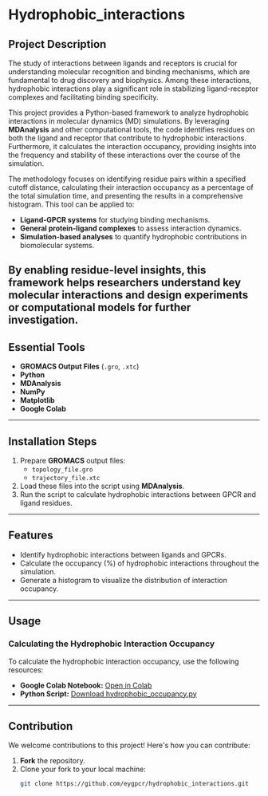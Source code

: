 # Hydrophobic_interactions

## Project Description
The study of interactions between ligands and receptors is crucial for understanding molecular recognition and binding mechanisms, which are fundamental to drug discovery and biophysics. Among these interactions, hydrophobic interactions play a significant role in stabilizing ligand-receptor complexes and facilitating binding specificity.

This project provides a Python-based framework to analyze hydrophobic interactions in molecular dynamics (MD) simulations. By leveraging **MDAnalysis** and other computational tools, the code identifies residues on both the ligand and receptor that contribute to hydrophobic interactions. Furthermore, it calculates the interaction occupancy, providing insights into the frequency and stability of these interactions over the course of the simulation.

The methodology focuses on identifying residue pairs within a specified cutoff distance, calculating their interaction occupancy as a percentage of the total simulation time, and presenting the results in a comprehensive histogram. This tool can be applied to:
- **Ligand-GPCR systems** for studying binding mechanisms.
- **General protein-ligand complexes** to assess interaction dynamics.
- **Simulation-based analyses** to quantify hydrophobic contributions in biomolecular systems.

By enabling residue-level insights, this framework helps researchers understand key molecular interactions and design experiments or computational models for further investigation.
---

## Essential Tools
- **GROMACS Output Files** (`.gro`, `.xtc`)
- **Python**
- **MDAnalysis**
- **NumPy**
- **Matplotlib**
- **Google Colab**


---

## Installation Steps
1. Prepare **GROMACS** output files:
   - `topology_file.gro`
   - `trajectory_file.xtc`
2. Load these files into the script using **MDAnalysis**.
3. Run the script to calculate hydrophobic interactions between GPCR and ligand residues.

---

## Features
- Identify hydrophobic interactions between ligands and GPCRs.
- Calculate the occupancy (%) of hydrophobic interactions throughout the simulation.
- Generate a histogram to visualize the distribution of interaction occupancy.

---

## Usage

### Calculating the Hydrophobic Interaction Occupancy
To calculate the hydrophobic interaction occupancy, use the following resources:

- **Google Colab Notebook:** [Open in Colab](https://colab.research.google.com/github/eygpcr/hydrophobic_interactions/blob/main/hydrophobic_interaction_occupancy.ipynb)
- **Python Script:** [Download hydrophobic_occupancy.py](https://github.com/eygpcr/hydrophobic_interactions/raw/main/hydrophobic_occupancy.py)

---

## Contribution
We welcome contributions to this project! Here's how you can contribute:

1. **Fork** the repository.
2. Clone your fork to your local machine:
   ```bash
   git clone https://github.com/eygpcr/hydrophobic_interactions.git
